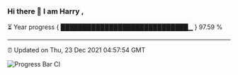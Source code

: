 ### Hi there 👋 I am Harry , 

⏳ Year progress { █████████████████████████████▁ } 97.59 %

---

⏰ Updated on Thu, 23 Dec 2021 04:57:54 GMT

![Progress Bar CI](https://github.com/duykhang68/duykhang68/workflows/Progress%20Bar%20CI/badge.svg)
